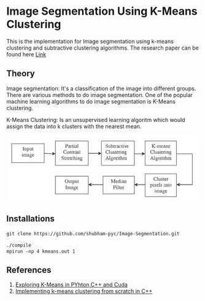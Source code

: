 # Image Segmentation Using K-Means Clustering

This is the implementation for Image segmentation using k-means clustering and subtractive clustering algorithms. The research paper can be found here [Link](https://www.sciencedirect.com/science/article/pii/S1877050915014143?via%3Dihub)


## Theory
Image segmentation: It's a classification of the image into different groups. There are various methods to do image segmentation. One of the popular machine learning algorithms to do image segmentation is K-Means clustering.

K-Means Clustering: Is an unsupervised learning algoritm which would assign the data into k clusters with the nearest mean.

![A test image](./docs/flow.png)

## Installations

```shell
git clone https://github.com/shubham-pyc/Image-Segmentation.git
```

```shell
./compile
mpirun -np 4 kmeans.out 1
```

## References
1. [Exploring K-Means in PYhton,C++ and Cuda](http://www.goldsborough.me/c++/python/cuda/2017/09/10/20-32-46-exploring_k-means_in_python,_c++_and_cuda/)
2. [Implementing k-means clustering from scratch in C++](https://reasonabledeviations.com/2019/10/02/k-means-in-cpp/) 